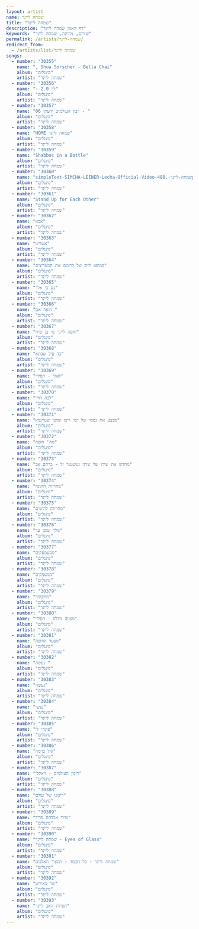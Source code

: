 ```yaml
---
layout: artist
name: שמחה ליינר
title: "שמחה ליינר"
description: "דף האמן שמחה ליינר"
keywords: "שירים, מוזיקה, שמחה ליינר"
permalink: /artists/שמחה-ליינר/
redirect_from:
  - /artists/list/שמחה ליינר
songs:
  - number: "30355"
    name: ", Shua Sorscher - Bella Chai"
    album: "סינגלים"
    artist: "שמחה ליינר"
  - number: "30356"
    name: "- לך 2.0"
    album: "סינגלים"
    artist: "שמחה ליינר"
  - number: "30357"
    name: "06 רבון העולמים ידעתי - "
    album: "סינגלים"
    artist: "שמחה ליינר"
  - number: "30358"
    name: "HOME שמחה ליינר"
    album: "סינגלים"
    artist: "שמחה ליינר"
  - number: "30359"
    name: "Shabbos in a Bottle"
    album: "סינגלים"
    artist: "שמחה ליינר"
  - number: "30360"
    name: "simpleText-SIMCHA-LEINER-Lecha-Official-Video-שמחה-ליינר-.480p"
    album: "סינגלים"
    artist: "שמחה ליינר"
  - number: "30361"
    name: "Stand Up for Each Other"
    album: "סינגלים"
    artist: "שמחה ליינר"
  - number: "30362"
    name: "אבא"
    album: "סינגלים"
    artist: "שמחה ליינר"
  - number: "30363"
    name: "אשרינו"
    album: "סינגלים"
    artist: "שמחה ליינר"
  - number: "30364"
    name: "במופע לייב של לרומם את המעריצים"
    album: "סינגלים"
    artist: "שמחה ליינר"
  - number: "30365"
    name: "גם כי אלך"
    album: "סינגלים"
    artist: "שמחה ליינר"
  - number: "30366"
    name: "חופה אם "
    album: "סינגלים"
    artist: "שמחה ליינר"
  - number: "30367"
    name: "חופה ליינר מי בן שיח"
    album: "סינגלים"
    artist: "שמחה ליינר"
  - number: "30368"
    name: "כד עיל שבתא"
    album: "סינגלים"
    artist: "שמחה ליינר"
  - number: "30369"
    name: "לאור - חסידי"
    album: "סינגלים"
    artist: "שמחה ליינר"
  - number: "30370"
    name: "לכה דודי"
    album: "סינגלים"
    artist: "שמחה ליינר"
  - number: "30371"
    name: "מבצע את נפשי של ישי ריבו ומוטי שטיינמץ"
    album: "סינגלים"
    artist: "שמחה ליינר"
  - number: "30372"
    name: "מח' חופה"
    album: "סינגלים"
    artist: "שמחה ליינר"
  - number: "30373"
    name: "מחדש את שירו של שרגי גשטטנר זל - כרחם אב"
    album: "סינגלים"
    artist: "שמחה ליינר"
  - number: "30374"
    name: "מחרוזת חתונה"
    album: "סינגלים"
    artist: "שמחה ליינר"
  - number: "30375"
    name: "מחרוזת להיטים"
    album: "סינגלים"
    artist: "שמחה ליינר"
  - number: "30376"
    name: "מלך שוכן עד"
    album: "סינגלים"
    artist: "שמחה ליינר"
  - number: "30377"
    name: "ממעמעקים"
    album: "סינגלים"
    artist: "שמחה ליינר"
  - number: "30378"
    name: "ממעמקים"
    album: "סינגלים"
    artist: "שמחה ליינר"
  - number: "30379"
    name: "ממקומך"
    album: "סינגלים"
    artist: "שמחה ליינר"
  - number: "30380"
    name: "מצווה גדולה - חסידי"
    album: "סינגלים"
    artist: "שמחה ליינר"
  - number: "30381"
    name: "מצעד החופה"
    album: "סינגלים"
    artist: "שמחה ליינר"
  - number: "30382"
    name: "נעשה "
    album: "סינגלים"
    artist: "שמחה ליינר"
  - number: "30383"
    name: "נעשה"
    album: "סינגלים"
    artist: "שמחה ליינר"
  - number: "30384"
    name: "נפשי"
    album: "סינגלים"
    artist: "שמחה ליינר"
  - number: "30385"
    name: "פתחי לי"
    album: "סינגלים"
    artist: "שמחה ליינר"
  - number: "30386"
    name: "קול ברמה"
    album: "סינגלים"
    artist: "שמחה ליינר"
  - number: "30387"
    name: "ריבון העולמים - וואקלי"
    album: "סינגלים"
    artist: "שמחה ליינר"
  - number: "30388"
    name: "ריבונו של עולם"
    album: "סינגלים"
    artist: "שמחה ליינר"
  - number: "30389"
    name: "שירי אברהם פריד"
    album: "סינגלים"
    artist: "שמחה ליינר"
  - number: "30390"
    name: "שמחה ליינר - Eyes of Glass"
    album: "סינגלים"
    artist: "שמחה ליינר"
  - number: "30391"
    name: "שמחה ליינר - כל הכבוד - תקציר האלבום"
    album: "סינגלים"
    artist: "שמחה ליינר"
  - number: "30392"
    name: "שר באירוע"
    album: "סינגלים"
    artist: "שמחה ליינר"
  - number: "30393"
    name: "תפילת האב ליינר"
    album: "סינגלים"
    artist: "שמחה ליינר"
---
```

